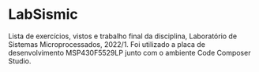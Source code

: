 # LabSismic
Lista de exercícios, vistos e trabalho final da disciplina, Laboratório de Sistemas Microprocessados, 2022/1.
Foi utilizado a placa de desenvolvimento MSP430F5529LP junto com o ambiente Code Composer Studio.
